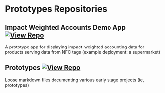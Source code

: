 # Prototypes Repositories

## Impact Weighted Accounts Demo App [![View Repo](https://img.shields.io/badge/view-repo-green)](https://github.com/danielrosehill/Impact-Weighted-Accounts-Demo-App)
A prototype app for displaying impact-weighted accounting data for products serving data from NFC tags (example deployment: a supermarket)

## Prototypes [![View Repo](https://img.shields.io/badge/view-repo-green)](https://github.com/danielrosehill/Prototypes)
Loose markdown files documenting various early stage projects (ie, prototypes)


